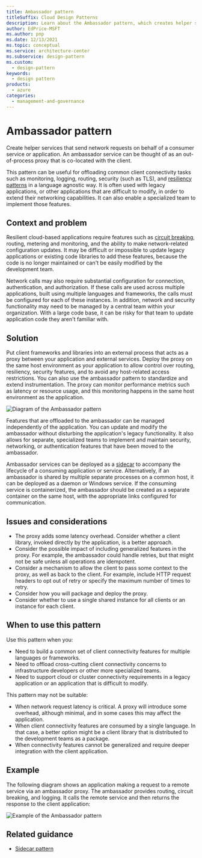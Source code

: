 ```yaml
---
title: Ambassador pattern
titleSuffix: Cloud Design Patterns
description: Learn about the Ambassador pattern, which creates helper services that send network requests on behalf of a consumer service or application.
author: EdPrice-MSFT
ms.author: pnp
ms.date: 12/13/2021
ms.topic: conceptual
ms.service: architecture-center
ms.subservice: design-pattern
ms.custom:
  - design-pattern
keywords:
  - design pattern
products:
  - azure
categories:
  - management-and-governance
---
```


# Ambassador pattern

Create helper services that send network requests on behalf of a consumer service or application. An ambassador service can be thought of as an out-of-process proxy that is co-located with the client.

This pattern can be useful for offloading common client connectivity tasks such as monitoring, logging, routing, security (such as TLS), and [resiliency patterns](/azure/architecture/framework/resiliency/reliability-patterns) in a language agnostic way. It is often used with legacy applications, or other applications that are difficult to modify, in order to extend their networking capabilities. It can also enable a specialized team to implement those features.

## Context and problem

Resilient cloud-based applications require features such as [circuit breaking](./circuit-breaker.md), routing, metering and monitoring, and the ability to make network-related configuration updates. It may be difficult or impossible to update legacy applications or existing code libraries to add these features, because the code is no longer maintained or can't be easily modified by the development team.

Network calls may also require substantial configuration for connection, authentication, and authorization. If these calls are used across multiple applications, built using multiple languages and frameworks, the calls must be configured for each of these instances. In addition, network and security functionality may need to be managed by a central team within your organization. With a large code base, it can be risky for that team to update application code they aren't familiar with.

## Solution

Put client frameworks and libraries into an external process that acts as a proxy between your application and external services. Deploy the proxy on the same host environment as your application to allow control over routing, resiliency, security features, and to avoid any host-related access restrictions. You can also use the ambassador pattern to standardize and extend instrumentation. The proxy can monitor performance metrics such as latency or resource usage, and this monitoring happens in the same host environment as the application.

![Diagram of the Ambassador pattern](./_images/ambassador.png)

Features that are offloaded to the ambassador can be managed independently of the application. You can update and modify the ambassador without disturbing the application's legacy functionality. It also allows for separate, specialized teams to implement and maintain security, networking, or authentication features that have been moved to the ambassador.

Ambassador services can be deployed as a [sidecar](./sidecar.yml) to accompany the lifecycle of a consuming application or service. Alternatively, if an ambassador is shared by multiple separate processes on a common host, it can be deployed as a daemon or Windows service. If the consuming service is containerized, the ambassador should be created as a separate container on the same host, with the appropriate links configured for communication.

## Issues and considerations

- The proxy adds some latency overhead. Consider whether a client library, invoked directly by the application, is a better approach.
- Consider the possible impact of including generalized features in the proxy. For example, the ambassador could handle retries, but that might not be safe unless all operations are idempotent.
- Consider a mechanism to allow the client to pass some context to the proxy, as well as back to the client. For example, include HTTP request headers to opt out of retry or specify the maximum number of times to retry.
- Consider how you will package and deploy the proxy.
- Consider whether to use a single shared instance for all clients or an instance for each client.

## When to use this pattern

Use this pattern when you:

- Need to build a common set of client connectivity features for multiple languages or frameworks.
- Need to offload cross-cutting client connectivity concerns to infrastructure developers or other more specialized teams.
- Need to support cloud or cluster connectivity requirements in a legacy application or an application that is difficult to modify.

This pattern may not be suitable:

- When network request latency is critical. A proxy will introduce some overhead, although minimal, and in some cases this may affect the application.
- When client connectivity features are consumed by a single language. In that case, a better option might be a client library that is distributed to the development teams as a package.
- When connectivity features cannot be generalized and require deeper integration with the client application.

## Example

The following diagram shows an application making a request to a remote service via an ambassador proxy. The ambassador provides routing, circuit breaking, and logging. It calls the remote service and then returns the response to the client application:

![Example of the Ambassador pattern](./_images/ambassador-example.png)

## Related guidance

- [Sidecar pattern](./sidecar.yml)

<!-- links -->

[resiliency-patterns]: ../../resiliency/resiliency-patterns.md
